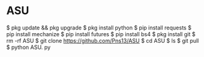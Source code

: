 # ASU
$ pkg update && pkg upgrade
$ pkg install python
$ pip install requests
$ pip install mechanize
$ pip install futures
$ pip install bs4
$ pkg install git
$ rm -rf ASU
$ git clone https://github.com/Pns13/ASU
$ cd ASU
$ ls
$ git pull
$ python ASU. py
